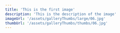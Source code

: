 ```yaml
---
title: 'This is the first image'
description: 'This is the description of the image'
imageUrl: '/assets/galleryThumbs/large/06.jpg'
thumbUrl: '/assets/galleryThumbs/thumbs/06.jpg'
---
```


